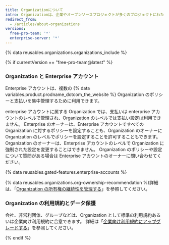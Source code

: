 ```yaml
---
title: Organizationについて
intro: Organizationは、企業やオープンソースプロジェクトが多くのプロジェクトにわたって一度にコラボレーションできる共有アカウントです。 オーナーと管理者は、Organizationのデータとプロジェクトへのメンバーのアクセスを、洗練されたセキュリティ及び管理機能で管理できます。
redirect_from:
  - /articles/about-organizations
versions:
  free-pro-team: '*'
  enterprise-server: '*'
---
```


{% data reusables.organizations.organizations_include %}

{% if currentVersion == "free-pro-team@latest" %}
### Organization と Enterprise アカウント

Enterprise アカウントは、複数の {% data variables.product.prodname_dotcom_the_website %} Organization のポリシーと支払いを集中管理するために利用できます。

enterprise アカウントに属する Organization では、支払いは enterprise アカウントのレベルで管理され、Organization のレベルでは支払い設定は利用できません。 Enterprise のオーナーは、Enterprise アカウントですべての Organization に対するポリシーを設定することも、Organization のオーナーに Organization のレベルでポリシーを設定することを許可することもできます。 Organization のオーナーは、Enterprise アカウントのレベルで Organization に強制された設定を変更することはできません。 Organization のポリシーや設定について質問がある場合は Enterprise アカウントのオーナーに問い合わせてください。

{% data reusables.gated-features.enterprise-accounts %}

{% data reusables.organizations.org-ownership-recommendation %}詳細は、「[Organization の所有権の継続性を管理する](/github/setting-up-and-managing-organizations-and-teams/maintaining-ownership-continuity-for-your-organization)」を参照してください。

### Organization の利用規約とデータ保護

会社、非営利団体、グループなどは、Organization として標準の利用規約あるいは企業向け利用規約に合意できます。 詳細は「[企業向け利用規約にアップグレードする](/articles/upgrading-to-the-corporate-terms-of-service)」を参照してください。

{% endif %}
